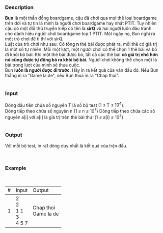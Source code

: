 ### Description

**Bun** là một thần đồng boardgame, cậu đã chơi qua mọi thể loại boardgame trên đời và tự tin là mình là người chơi boardgame hay nhất PTIT. Tuy nhiên cậu có một đối thủ truyền kiếp có tên là **sirQ** và hai người luôn đáu tranh cho dành hiệu người chơi boardgame top 1 PTIT. Một ngày nọ, Bun nghĩ ra một trò chơi để tỉ thí với sirQ. <br>
Luật của trò chơi như sau: Có tổng **n** thẻ bài được phát ra, mỗi thẻ có giá trị là một số tự nhiên. Mỗi một lượt, một người chơi có thể chọn 1 thẻ bài và bỏ đi khỏi bộ bài. Khi một thẻ bài được bỏ, tất cả các thẻ bài **có giá trị nhỏ hơn nó cũng được tự động bỏ ra khỏi bộ bài**. Người chơi không thể chọn một lá bài trong lượt của mình sẽ thua cuộc. <br>
Bun **luôn là người được đi trước**. Hãy in ra kết quả của ván đấu đó. Nếu Bun thắng in ra "Game la de", nếu Bun thua in ra "Chap thoi".
<br><br>

### Input

Dòng đầu tiên chứa số nguyên T là số bộ test (1 &leq; T &leq; $10^4$).
<br>
Dòng tiếp theo chứa số nguyên n (1 &leq; n &leq; $10^7$)
Dòng tiếp theo chứa các sô nguyên a[i] với a[i] là giá trị trên thẻ bài thứ i(1 &leq; a[i] &leq; $10^3$)
<br><br>

### Output

Với mỗi bộ test, in ra1 dòng duy nhất là kết quả của trận đấu.

<br>

### Example

<br>
<table>
<tr>
    <td>#</td>
    <td>Input</td>
    <td>Output</td>
</tr>
<tbody>
<tr>
    <td>1</td>
    <td>
        2<br>
        2<br>
        1 1<br>
        3<br>
        4 5 7
    </td>
    <td>
        Chap thoi<br>
        Game la de
    </td>
</tr>

</tbody>
</table>
